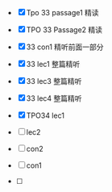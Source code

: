 - [x] Tpo 33 passage1 精读



- [x] TPO 33 Passage2 精读
- [x] 33 con1 精听前面一部分
- [x] 33 lec1 整篇精听
- [x] 33 lec3 整篇精听
- [x] 33 lec4 整篇精听



- [x] TPO34 lec1
- [ ] lec2
- [ ] con2



- [ ] con1
- [ ] 






























